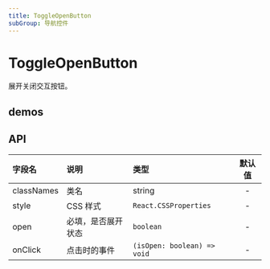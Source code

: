 ```yaml
---
title: ToggleOpenButton
subGroup: 导航控件
---
```


# ToggleOpenButton

展开关闭交互按钮。

## demos

<Demo src="./demos/index.tsx" />

## API

| 字段名     | 说明               | 类型                        | 默认值 |
| :--------- | :----------------- | :-------------------------- | :----: |
| classNames | 类名               | string                      |   -    |
| style      | CSS 样式           | `React.CSSProperties`       |   -    |
| open       | 必填，是否展开状态 | `boolean`                   |   -    |
| onClick    | 点击时的事件       | `(isOpen: boolean) => void` |   -    |
